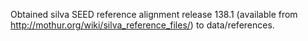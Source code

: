 Obtained silva SEED reference alignment release 138.1 (available from 
http://mothur.org/wiki/silva_reference_files/) to data/references. 
